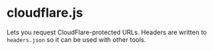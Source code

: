 # cloudflare.js

Lets you request CloudFlare-protected URLs. Headers are written to `headers.json` so it can be used with other tools.
